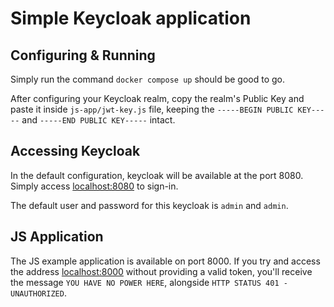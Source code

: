 # Simple Keycloak application

## Configuring & Running

Simply run the command `docker compose up` should be good to go.

After configuring your Keycloak realm, copy the realm's Public Key and paste it inside `js-app/jwt-key.js` file, keeping the `-----BEGIN PUBLIC KEY-----` and `-----END PUBLIC KEY-----` intact.

## Accessing Keycloak
In the default configuration, keycloak will be available at the port 8080.
Simply access [localhost:8080](http://localhost:8080) to sign-in.

The default user and password for this keycloak is `admin` and `admin`.

## JS Application
The JS example application is available on port 8000.
If you try and access the address [localhost:8000](http://localhost:8000) without providing a valid token, you'll receive the message `YOU HAVE NO POWER HERE`, alongside `HTTP STATUS 401 - UNAUTHORIZED`.

